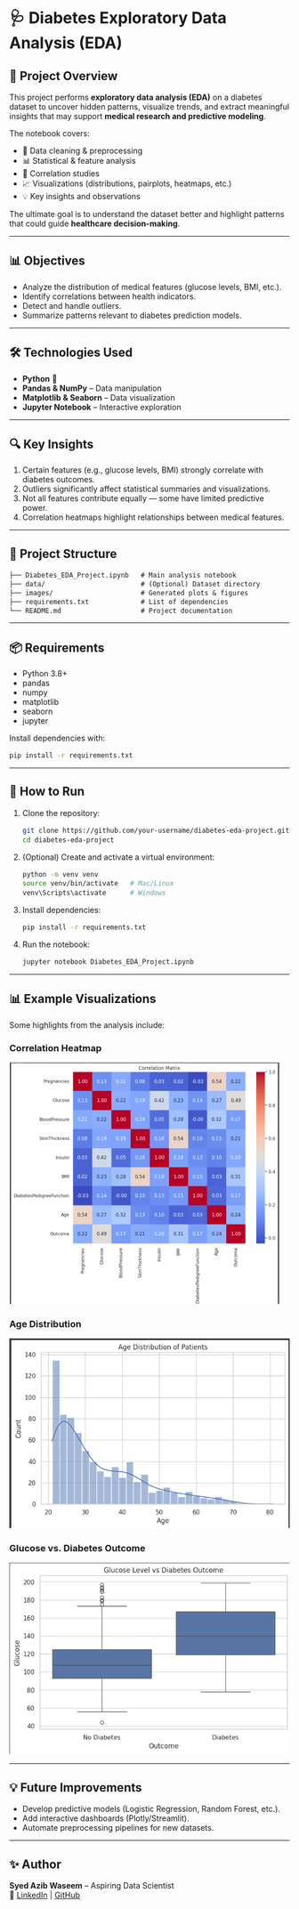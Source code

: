 # 🩺 Diabetes Exploratory Data Analysis (EDA)

## 📌 Project Overview
This project performs **exploratory data analysis (EDA)** on a diabetes dataset to uncover hidden patterns, visualize trends, and extract meaningful insights that may support **medical research and predictive modeling**.  

The notebook covers:  
- 🧹 Data cleaning & preprocessing  
- 📊 Statistical & feature analysis  
- 🔗 Correlation studies  
- 📈 Visualizations (distributions, pairplots, heatmaps, etc.)  
- 💡 Key insights and observations  

The ultimate goal is to understand the dataset better and highlight patterns that could guide **healthcare decision-making**.  

---

## 📊 Objectives
- Analyze the distribution of medical features (glucose levels, BMI, etc.).  
- Identify correlations between health indicators.  
- Detect and handle outliers.  
- Summarize patterns relevant to diabetes prediction models.  

---

## 🛠️ Technologies Used
- **Python** 🐍  
- **Pandas & NumPy** – Data manipulation  
- **Matplotlib & Seaborn** – Data visualization  
- **Jupyter Notebook** – Interactive exploration  

---

## 🔍 Key Insights
1. Certain features (e.g., glucose levels, BMI) strongly correlate with diabetes outcomes.  
2. Outliers significantly affect statistical summaries and visualizations.  
3. Not all features contribute equally — some have limited predictive power.  
4. Correlation heatmaps highlight relationships between medical features.  

---

## 📂 Project Structure
```
├── Diabetes_EDA_Project.ipynb   # Main analysis notebook
├── data/                        # (Optional) Dataset directory
├── images/                      # Generated plots & figures
├── requirements.txt             # List of dependencies
└── README.md                    # Project documentation
```

---

## 📦 Requirements
- Python 3.8+  
- pandas  
- numpy  
- matplotlib  
- seaborn  
- jupyter  

Install dependencies with:  
```bash
pip install -r requirements.txt
```

---

## 🚀 How to Run
1. Clone the repository:
   ```bash
   git clone https://github.com/your-username/diabetes-eda-project.git
   cd diabetes-eda-project
   ```
2. (Optional) Create and activate a virtual environment:
   ```bash
   python -m venv venv
   source venv/bin/activate   # Mac/Linux
   venv\Scripts\activate      # Windows
   ```
3. Install dependencies:
   ```bash
   pip install -r requirements.txt
   ```
4. Run the notebook:
   ```bash
   jupyter notebook Diabetes_EDA_Project.ipynb
   ```

---

## 📊 Example Visualizations
Some highlights from the analysis include:  

### Correlation Heatmap  
![Heatmap](Visualization/diabetes.7.png)  

### Age Distribution  
![Age Distribution](Visualization/diabetes.2.png)  

### Glucose vs. Diabetes Outcome  
![Glucose Boxplot](Visualization/diabetes.4.png) 

---

## 💡 Future Improvements
- Develop predictive models (Logistic Regression, Random Forest, etc.).  
- Add interactive dashboards (Plotly/Streamlit).  
- Automate preprocessing pipelines for new datasets.  

---

## ✨ Author
**Syed Azib Waseem** – Aspiring Data Scientist  
🔗 [LinkedIn](https://www.linkedin.com/in/syed-azib-waseem-815a01281) | [GitHub](https://github.com/SyedAzib)  
